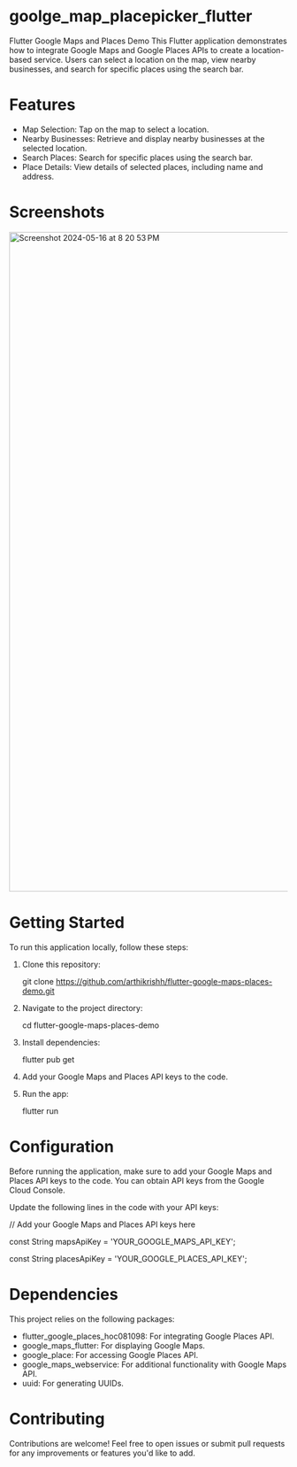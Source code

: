 # goolge_map_placepicker_flutter

Flutter Google Maps and Places Demo
This Flutter application demonstrates how to integrate Google Maps and Google Places APIs to create a location-based service. Users can select a location on the map, view nearby businesses, and search for specific places using the search bar.

# Features

 * Map Selection: Tap on the map to select a location.
 * Nearby Businesses: Retrieve and display nearby businesses at the selected location.
 * Search Places: Search for specific places using the search bar.
 * Place Details: View details of selected places, including name and address.


 # Screenshots

 <img width="1192" alt="Screenshot 2024-05-16 at 8 20 53 PM" src="https://github.com/arthikrishh/-goolge_map_placepicker_flutter/assets/116914004/7a2af4b7-8bb8-4608-93cc-86d17d525559">

 # Getting Started

 To run this application locally, follow these steps:

 1) Clone this repository:

      git clone https://github.com/arthikrishh/flutter-google-maps-places-demo.git

 2) Navigate to the project directory:

      cd flutter-google-maps-places-demo

 3) Install dependencies:

      flutter pub get

 4) Add your Google Maps and Places API keys to the code.

 5) Run the app:

      flutter run 


 # Configuration

Before running the application, make sure to add your Google Maps and Places API keys to the code. You can obtain API keys from the Google Cloud Console.

Update the following lines in the code with your API keys:



// Add your Google Maps and Places API keys here

const String mapsApiKey = 'YOUR_GOOGLE_MAPS_API_KEY';

const String placesApiKey = 'YOUR_GOOGLE_PLACES_API_KEY';





 # Dependencies

This project relies on the following packages:

 * flutter_google_places_hoc081098: For integrating Google Places API.
 * google_maps_flutter: For displaying Google Maps.
 * google_place: For accessing Google Places API.
 * google_maps_webservice: For additional functionality with Google Maps API.
 * uuid: For generating UUIDs.



 # Contributing

Contributions are welcome! Feel free to open issues or submit pull requests for any improvements or features you'd like to add.





      

